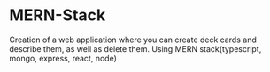 # MERN-Stack
Creation of a web application where you can create deck cards and describe them, as well as delete them. Using MERN stack(typescript, mongo, express, react, node)
